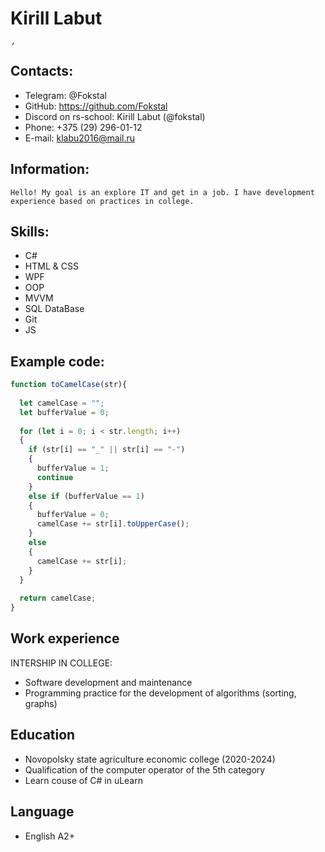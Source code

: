 # Kirill Labut 

<image width="5 rem" height="7 rem" src="avatar.jpg" alt="Avatar of user">

## Contacts:

 - Telegram: @Fokstal
 - GitHub: https://github.com/Fokstal
 - Discord on rs-school: Kirill Labut (@fokstal) 
 - Phone: +375 (29) 296-01-12
 - E-mail: klabu2016@mail.ru

 ## Information:

    Hello! My goal is an explore IT and get in a job. I have development experience based on practices in college.  

## Skills:
- C#
- HTML & CSS
- WPF
- OOP
- MVVM
- SQL DataBase
- Git
- JS

## Example code:
```JavaScript
function toCamelCase(str){
  
  let camelCase = "";
  let bufferValue = 0;
  
  for (let i = 0; i < str.length; i++)
  {
    if (str[i] == "_" || str[i] == "-")
    {
      bufferValue = 1;
      continue
    }
    else if (bufferValue == 1)
    {
      bufferValue = 0;
      camelCase += str[i].toUpperCase();
    }
    else
    {
      camelCase += str[i];
    }
  }
  
  return camelCase;
}
```

## Work experience

INTERSHIP IN COLLEGE:
- Software development and maintenance
- Programming practice for the development of algorithms (sorting, graphs)

## Education

- Novopolsky state agriculture economic college (2020-2024)
- Qualification of the computer operator of the 5th category
- Learn couse of C# in uLearn

## Language
- English A2+

    